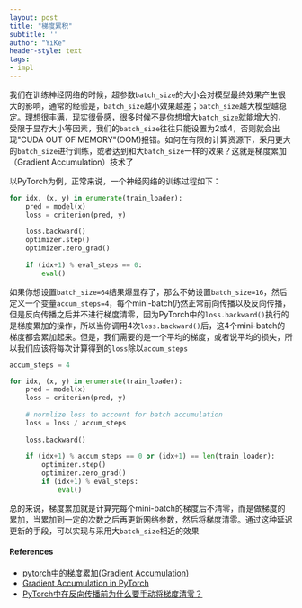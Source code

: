 ```yaml
---
layout: post
title: "梯度累积"
subtitle: ''
author: "YiKe"
header-style: text
tags:
- impl
---
```


我们在训练神经网络的时候，超参数`batch_size`的大小会对模型最终效果产生很大的影响，通常的经验是，`batch_size`越小效果越差；`batch_size`越大模型越稳定。理想很丰满，现实很骨感，很多时候不是你想增大`batch_size`就能增大的，受限于显存大小等因素，我们的`batch_size`往往只能设置为2或4，否则就会出现"CUDA OUT OF MEMORY"(OOM)报错。如何在有限的计算资源下，采用更大的`batch_size`进行训练，或者达到和大`batch_size`一样的效果？这就是梯度累加（Gradient Accumulation）技术了

以PyTorch为例，正常来说，一个神经网络的训练过程如下：

```python
for idx, (x, y) in enumerate(train_loader):
    pred = model(x)
    loss = criterion(pred, y)
    
    loss.backward()
    optimizer.step()
    optimizer.zero_grad()
    
    if (idx+1) % eval_steps == 0:
        eval()
```

如果你想设置`batch_size=64`结果爆显存了，那么不妨设置`batch_size=16`，然后定义一个变量`accum_steps=4`，每个mini-batch仍然正常前向传播以及反向传播，但是反向传播之后并不进行梯度清零，因为PyTorch中的`loss.backward()`执行的是梯度累加的操作，所以当你调用4次`loss.backward()`后，这4个mini-batch的梯度都会累加起来。但是，我们需要的是一个平均的梯度，或者说平均的损失，所以我们应该将每次计算得到的`loss`除以`accum_steps`

```python
accum_steps = 4

for idx, (x, y) in enumerate(train_loader):
    pred = model(x)
    loss = criterion(pred, y)
    
    # normlize loss to account for batch accumulation
    loss = loss / accum_steps
    
    loss.backward()
    
    if (idx+1) % accum_steps == 0 or (idx+1) == len(train_loader):
        optimizer.step()
        optimizer.zero_grad()
        if (idx+1) % eval_steps:
            eval()
```

总的来说，梯度累加就是计算完每个mini-batch的梯度后不清零，而是做梯度的累加，当累加到一定的次数之后再更新网络参数，然后将梯度清零。通过这种延迟更新的手段，可以实现与采用大`batch_size`相近的效果

#### References

+   [pytorch中的梯度累加(Gradient Accumulation)](https://www.cnblogs.com/zjuhaohaoxuexi/p/15057530.html)
+   [Gradient Accumulation in PyTorch](https://kozodoi.me/python/deep%20learning/pytorch/tutorial/2021/02/19/gradient-accumulation.html#:~:text=Simply%20speaking%2C%20gradient%20accumulation%20means%20that%20we%20will,using%20PyTorch%20might%20find%20this%20tutorial%20useful.%202.)
+   [PyTorch中在反向传播前为什么要手动将梯度清零？](https://www.zhihu.com/question/303070254/answer/573037166)

